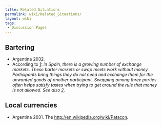 ```yaml
---
title: Related Situations
permalink: wiki/Related_Situations/
layout: wiki
tags:
 - Discussion Pages
---
```


Bartering
---------

-   Argentina 2002.
-   According to [1](http://en.wikipedia.org/wiki/Barter): *In Spain,
    there is a growing number of exchange markets. These barter markets
    or swap meets work without money. Participants bring things they do
    not need and exchange them for the unwanted goods of
    another participant. Swapping among three parties often helps
    satisfy tastes when trying to get around the rule that money is
    not allowed. See also
    [2](http://faircompanies.com/videos/view/barcelonas-barter-markets-an-antidote-to-overconsumption/)*.

Local currencies
----------------

-   Argentina 2001. The
    [<http://en.wikipedia.org/wiki/Patacon>](/wiki/Patacón "wikilink").

